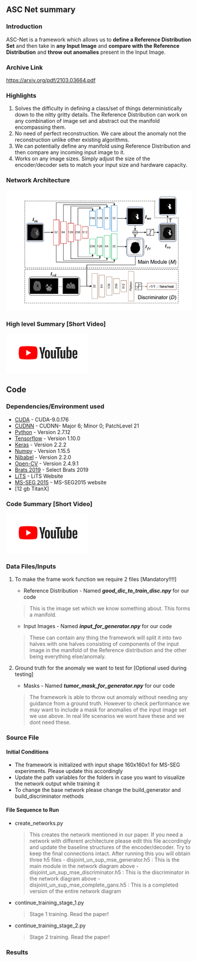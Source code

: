 ## ASC Net summary

### Introduction
ASC-Net is a framework which allows us to <strong>define a Reference Distribution Set</strong> and then take in <strong>any Input Image</strong> and <strong>compare with the Reference Distribution</strong> and <strong>throw out anomalies</strong> present in the Input Image. 

### Archive Link 

https://arxiv.org/pdf/2103.03664.pdf

### Highlights

1. Solves the difficulty in defining a class/set of things deterministically down to the nitty gritty details. The Reference Distribution can work on any combination of image set and abstract out the manifold encompassing them.
2. No need of perfect reconstruction. We care about the anomaly not the reconstruction unlike other existing algorithms.
3. We can potentially define any manifold using Reference Distribution and then compare any incoming input image to it.
4. Works on any image sizes. Simply adjust the size of the encoder/decoder sets to match your input size and hardware capacity.

### Network Architecture

![alt text](img/ASCnet.PNG)

### High level Summary [Short Video]


[![Click for a short vid](img/YT.PNG)](https://www.youtube.com/watch?v=oUeBNOYOheg)


## Code

### Dependencies/Environment used

* [CUDA](https://developer.nvidia.com/cuda-90-download-archive) - CUDA-9.0.176
* [CUDNN](https://developer.nvidia.com/cudnn-download-survey) - CUDNN- Major 6; Minor 0; PatchLevel 21 
* [Python](https://www.python.org/downloads/) - Version 2.7.12 
* [Tensorflow](https://www.tensorflow.org/install) - Version 1.10.0
* [Keras](http://www.keras.io) - Version 2.2.2
* [Numpy](http://www.numpy.org/) - Version 1.15.5
* [Nibabel](https://nipy.org/nibabel/) - Version 2.2.0
* [Open-CV](https://opencv.org/releases/) - Version 2.4.9.1
* [Brats 2019](https://ipp.cbica.upenn.edu/) - Select Brats 2019
* [LiTS](https://competitions.codalab.org/competitions/17094) - LiTS Website
* [MS-SEG 2015](https://smart-stats-tools.org/lesion-challenge) - MS-SEG2015 website
* [12 gb TitanX]

### Code Summary [Short Video]


[![Click for a short vid](img/YT.PNG)](https://www.youtube.com/watch?v=oUeBNOYOheg)



### Data Files/Inputs

1. To make the frame work function we require 2 files [Mandatory!!!!]
    - Reference Distribution - Named ***good_dic_to_train_disc.npy*** for our code 
    > This is the image set which we know something about. This forms a manifold.
    - Input Images - Named ***input_for_generator.npy*** for our code
    > These can contain any thing the framework will split it into two halves with one halves consisting of components of the input image in the manifold of the Reference distribution and the other being everything else/anomaly.

2. Ground truth for the anomaly we want to test for [Optional used during testing]
    - Masks - Named ***tumor_mask_for_generator.npy*** for our code
    > The framework is able to throw out anomaly without needing any guidance from a ground truth. However to check performance we may want to include a mask for anomalies of the input image set we use above. In real life scenarios we wont have these and we dont need these.

### Source File 

#### Initial Conditions

- The framework is initialized with input shape 160x160x1 for MS-SEG experiments. Please update this accordingly
- Update the path variables for the folders in case you want to visualize the network output while training it
- To change the base network please change the build_generator and build_discriminator methods

#### File Sequence to Run

- create_networks.py 
    > This creates the network mentioned in our paper. If you need a network with different architecture please edit this file accordingly and update the baseline structures of the encoder/decoder. Try to keep the final connections intact. 
    After running this you will obtain three h5 files 
        - disjoint_un_sup_mse_generator.h5 : This is the main module in the network diagram above
        - disjoint_un_sup_mse_discriminator.h5 : This is the discriminator in the network diagram above
        - disjoint_un_sup_mse_complete_gans.h5 : This is a completed version of the entire network diagram


- continue_training_stage_1.py
    > Stage 1 training. Read the paper!

- continue_training_stage_2.py
    > Stage 2 training. Read the paper!

### Results 

